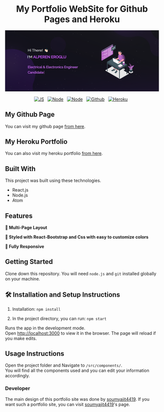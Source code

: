 <div align="center">
  <h1>My Portfolio WebSite for Github Pages and Heroku</h1>
  <img alt="Demo" src="./Images/readme-img.png" />

<br/>

[![JS](https://badges.aleen42.com/src/javascript.svg)](#built-with) &nbsp;
[![Node](https://badges.aleen42.com/src/node.svg)](#built-with) &nbsp;
[![Node](https://badges.aleen42.com/src/atom.svg)](#built-with) &nbsp;
[![Github](https://badges.aleen42.com/src/github.svg)](#my-github-page) &nbsp;
[![Heroku](https://heroku-badge.herokuapp.com/?app=heroku-badge)](#my-heroku-portfolio) &nbsp;

</div>

## My Github Page

You can visit my github page [from here](https://aeroglumu.github.io/My-Portfolio-WebSite/).

## My Heroku Portfolio

You can also visit my heroku portfolio [from here](https://alpereneroglu.herokuapp.com).

## Built With

This project was built using these technologies.

- React.js
- Node.js
- Atom

## Features

**📖 Multi-Page Layout**

**🎨 Styled with React-Bootstrap and Css with easy to customize colors**

**📱 Fully Responsive**

## Getting Started

Clone down this repository. You will need `node.js` and `git` installed globally on your machine.

## 🛠 Installation and Setup Instructions

1. Installation: `npm install`

2. In the project directory, you can run: `npm start`

Runs the app in the development mode.\
Open [http://localhost:3000](http://localhost:3000) to view it in the browser.
The page will reload if you make edits.

## Usage Instructions

Open the project folder and Navigate to `/src/components/`. <br/>
You will find all the components used and you can edit your information accordingly.

### Developer

The main design of this portfolio site was done by <a href="http://soumya-jit.tech/" target="_blank">soumyajit4419</a>. If you want such a portfolio site, you can visit <a href="http://soumya-jit.tech/" target="_blank">soumyajit4419</a>'s page.
